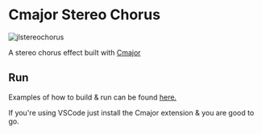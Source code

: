 # Cmajor Stereo Chorus

![jlstereochorus](https://github.com/joeloftusdev/chorus-cmajor/assets/152509645/9b04dd48-284f-4edd-ad17-bc24d82c4829)


A stereo chorus effect built with [Cmajor](https://cmajor.dev/) 

## Run

Examples of how to build & run can be found [here.](https://cmajor.dev/docs/GettingStarted)

If you're using VSCode just install the Cmajor extension & you are good to go.
